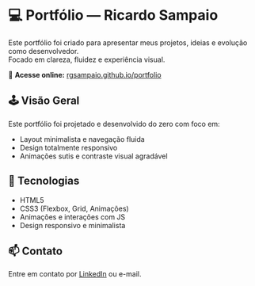 # 💻 Portfólio — Ricardo Sampaio

Este portfólio foi criado para apresentar meus projetos, ideias e evolução como desenvolvedor.  
Focado em clareza, fluidez e experiência visual.

🔗 **Acesse online:** [rgsampaio.github.io/portfolio](https://rgsampaio.github.io/portfolio/)

## 🕹️ Visão Geral
Este portfólio foi projetado e desenvolvido do zero com foco em:
- Layout minimalista e navegação fluida  
- Design totalmente responsivo  
- Animações sutis e contraste visual agradável  

## 🚀 Tecnologias
- HTML5  
- CSS3 (Flexbox, Grid, Animações)  
- Animações e interações com JS  
- Design responsivo e minimalista  

## 📫 Contato
Entre em contato por [LinkedIn](https://www.linkedin.com/) ou e-mail.
